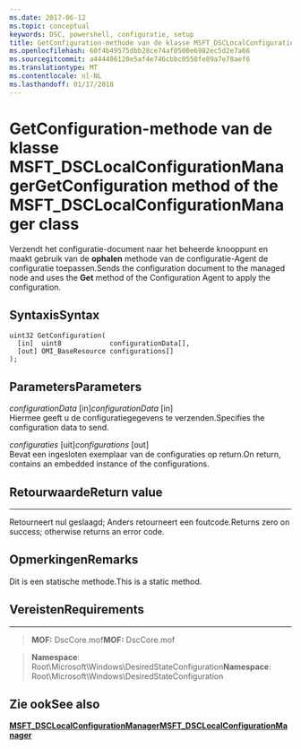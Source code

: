 ```yaml
---
ms.date: 2017-06-12
ms.topic: conceptual
keywords: DSC, powershell, configuratie, setup
title: GetConfiguration-methode van de klasse MSFT_DSCLocalConfigurationManager
ms.openlocfilehash: 60f4b49575dbb28ce74af0500e6982ec5d2e7a66
ms.sourcegitcommit: a444406120e5af4e746cbbc0558fe89a7e78aef6
ms.translationtype: MT
ms.contentlocale: nl-NL
ms.lasthandoff: 01/17/2018
---
```

# <a name="getconfiguration-method-of-the-msftdsclocalconfigurationmanager-class"></a><span data-ttu-id="f1c6a-103">GetConfiguration-methode van de klasse MSFT_DSCLocalConfigurationManager</span><span class="sxs-lookup"><span data-stu-id="f1c6a-103">GetConfiguration method of the MSFT_DSCLocalConfigurationManager class</span></span>

<span data-ttu-id="f1c6a-104">Verzendt het configuratie-document naar het beheerde knooppunt en maakt gebruik van de **ophalen** methode van de configuratie-Agent de configuratie toepassen.</span><span class="sxs-lookup"><span data-stu-id="f1c6a-104">Sends the configuration document to the managed node and uses the **Get** method of the Configuration Agent to apply the configuration.</span></span>

<a name="syntax"></a><span data-ttu-id="f1c6a-105">Syntaxis</span><span class="sxs-lookup"><span data-stu-id="f1c6a-105">Syntax</span></span>
------

```mof
uint32 GetConfiguration(
  [in]  uint8            configurationData[],
  [out] OMI_BaseResource configurations[]
);
```

<a name="parameters"></a><span data-ttu-id="f1c6a-106">Parameters</span><span class="sxs-lookup"><span data-stu-id="f1c6a-106">Parameters</span></span>
----------

<span data-ttu-id="f1c6a-107">*configurationData* \[in\]</span><span class="sxs-lookup"><span data-stu-id="f1c6a-107">*configurationData* \[in\]</span></span>  
<span data-ttu-id="f1c6a-108">Hiermee geeft u de configuratiegegevens te verzenden.</span><span class="sxs-lookup"><span data-stu-id="f1c6a-108">Specifies the configuration data to send.</span></span>

<span data-ttu-id="f1c6a-109">*configuraties* \[uit\]</span><span class="sxs-lookup"><span data-stu-id="f1c6a-109">*configurations* \[out\]</span></span>  
<span data-ttu-id="f1c6a-110">Bevat een ingesloten exemplaar van de configuraties op return.</span><span class="sxs-lookup"><span data-stu-id="f1c6a-110">On return, contains an embedded instance of the configurations.</span></span>

## <a name="return-value"></a><span data-ttu-id="f1c6a-111">Retourwaarde</span><span class="sxs-lookup"><span data-stu-id="f1c6a-111">Return value</span></span>
------------

<span data-ttu-id="f1c6a-112">Retourneert nul geslaagd; Anders retourneert een foutcode.</span><span class="sxs-lookup"><span data-stu-id="f1c6a-112">Returns zero on success; otherwise returns an error code.</span></span>

## <a name="remarks"></a><span data-ttu-id="f1c6a-113">Opmerkingen</span><span class="sxs-lookup"><span data-stu-id="f1c6a-113">Remarks</span></span>

<span data-ttu-id="f1c6a-114">Dit is een statische methode.</span><span class="sxs-lookup"><span data-stu-id="f1c6a-114">This is a static method.</span></span>

## <a name="requirements"></a><span data-ttu-id="f1c6a-115">Vereisten</span><span class="sxs-lookup"><span data-stu-id="f1c6a-115">Requirements</span></span>
------------
><span data-ttu-id="f1c6a-116">**MOF:** DscCore.mof</span><span class="sxs-lookup"><span data-stu-id="f1c6a-116">**MOF:** DscCore.mof</span></span>

><span data-ttu-id="f1c6a-117">**Namespace**: Root\Microsoft\Windows\DesiredStateConfiguration</span><span class="sxs-lookup"><span data-stu-id="f1c6a-117">**Namespace**: Root\Microsoft\Windows\DesiredStateConfiguration</span></span>


## <a name="see-also"></a><span data-ttu-id="f1c6a-118">Zie ook</span><span class="sxs-lookup"><span data-stu-id="f1c6a-118">See also</span></span>


[<span data-ttu-id="f1c6a-119">**MSFT_DSCLocalConfigurationManager**</span><span class="sxs-lookup"><span data-stu-id="f1c6a-119">**MSFT_DSCLocalConfigurationManager**</span></span>](msft-dsclocalconfigurationmanager.md)
 

 



